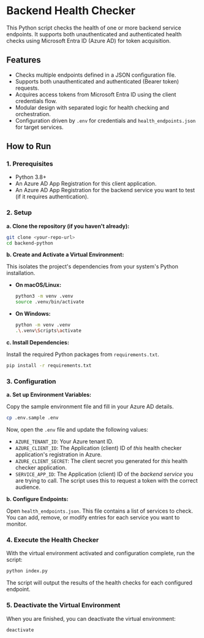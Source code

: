 # Backend Health Checker

This Python script checks the health of one or more backend service endpoints. It supports both unauthenticated and authenticated health checks using Microsoft Entra ID (Azure AD) for token acquisition.

## Features

- Checks multiple endpoints defined in a JSON configuration file.
- Supports both unauthenticated and authenticated (Bearer token) requests.
- Acquires access tokens from Microsoft Entra ID using the client credentials flow.
- Modular design with separated logic for health checking and orchestration.
- Configuration driven by `.env` for credentials and `health_endpoints.json` for target services.

## How to Run

### 1. Prerequisites

- Python 3.8+
- An Azure AD App Registration for this client application.
- An Azure AD App Registration for the backend service you want to test (if it requires authentication).

### 2. Setup

**a. Clone the repository (if you haven't already):**

```bash
git clone <your-repo-url>
cd backend-python
```

**b. Create and Activate a Virtual Environment:**

This isolates the project's dependencies from your system's Python installation.

- **On macOS/Linux:**
  ```bash
  python3 -m venv .venv
  source .venv/bin/activate
  ```
- **On Windows:**
  ```bash
  python -m venv .venv
  .\.venv\Scripts\activate
  ```

**c. Install Dependencies:**

Install the required Python packages from `requirements.txt`.

```bash
pip install -r requirements.txt
```

### 3. Configuration

**a. Set up Environment Variables:**

Copy the sample environment file and fill in your Azure AD details.

```bash
cp .env.sample .env
```

Now, open the `.env` file and update the following values:

- `AZURE_TENANT_ID`: Your Azure tenant ID.
- `AZURE_CLIENT_ID`: The Application (client) ID of _this_ health checker application's registration in Azure.
- `AZURE_CLIENT_SECRET`: The client secret you generated for _this_ health checker application.
- `SERVICE_APP_ID`: The Application (client) ID of the _backend service_ you are trying to call. The script uses this to request a token with the correct audience.

**b. Configure Endpoints:**

Open `health_endpoints.json`. This file contains a list of services to check. You can add, remove, or modify entries for each service you want to monitor.

### 4. Execute the Health Checker

With the virtual environment activated and configuration complete, run the script:

```bash
python index.py
```

The script will output the results of the health checks for each configured endpoint.

### 5. Deactivate the Virtual Environment

When you are finished, you can deactivate the virtual environment:

```bash
deactivate
```

